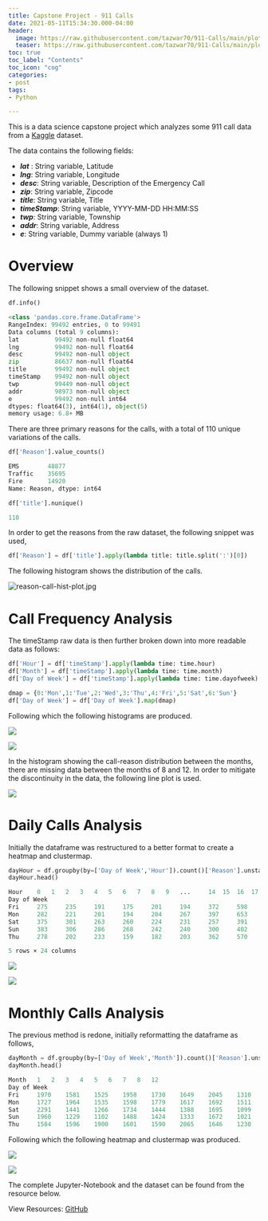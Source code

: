 ```yaml
---
title: Capstone Project - 911 Calls
date: 2021-05-11T15:34:30.000-04:00
header:
  image: https://raw.githubusercontent.com/tazwar70/911-Calls/main/plots/reason-911-month-hist.jpg
  teaser: https://raw.githubusercontent.com/tazwar70/911-Calls/main/plots/reason-911-month-hist.jpg
toc: true
toc_label: "Contents"
toc_icon: "cog"
categories:
- post
tags:
- Python

---
```


This is a data science capstone project which analyzes some 911 call data from a [Kaggle](https://www.kaggle.com/mchirico/montcoalert) dataset.

The data contains the following fields:

* ***lat*** : String variable, Latitude
* ***lng***: String variable, Longitude
* ***desc***: String variable, Description of the Emergency Call
* ***zip***: String variable, Zipcode
* ***title***: String variable, Title
* ***timeStamp***: String variable, YYYY-MM-DD HH:MM:SS
* ***twp***: String variable, Township
* ***addr***: String variable, Address
* ***e***: String variable, Dummy variable (always 1)

# Overview

The following snippet shows a small overview of the dataset.

```python
df.info()

<class 'pandas.core.frame.DataFrame'>
RangeIndex: 99492 entries, 0 to 99491
Data columns (total 9 columns):
lat          99492 non-null float64
lng          99492 non-null float64
desc         99492 non-null object
zip          86637 non-null float64
title        99492 non-null object
timeStamp    99492 non-null object
twp          99449 non-null object
addr         98973 non-null object
e            99492 non-null int64
dtypes: float64(3), int64(1), object(5)
memory usage: 6.8+ MB
```

There are three primary reasons for the calls, with a total of 110 unique variations of the calls.

```python
df['Reason'].value_counts()

EMS        48877
Traffic    35695
Fire       14920
Name: Reason, dtype: int64

df['title'].nunique()

110
```

In order to get the reasons from the raw dataset, the following snippet was used,

```python
df['Reason'] = df['title'].apply(lambda title: title.split(':')[0])
```


The following histogram shows the distribution of the calls.

![reason-call-hist-plot.jpg](https://raw.githubusercontent.com/tazwar70/911-Calls/main/plots/reason-call-hist-plot.jpg)

# Call Frequency Analysis

The timeStamp raw data is then further broken down into more readable data as follows:

```python
df['Hour'] = df['timeStamp'].apply(lambda time: time.hour)
df['Month'] = df['timeStamp'].apply(lambda time: time.month)
df['Day of Week'] = df['timeStamp'].apply(lambda time: time.dayofweek)

dmap = {0:'Mon',1:'Tue',2:'Wed',3:'Thu',4:'Fri',5:'Sat',6:'Sun'}
df['Day of Week'] = df['Day of Week'].map(dmap)
```

Following which the following histograms are produced.

![](https://raw.githubusercontent.com/tazwar70/911-Calls/main/plots/reason-911-day-of-week-dist-hist.jpg)

![](https://raw.githubusercontent.com/tazwar70/911-Calls/main/plots/reason-911-month-hist.jpg)

In the histogram showing the call-reason distribution between the months, there are missing data between the months of 8 and 12. In order to mitigate the discontinuity in the data, the following line plot is used.

![](https://raw.githubusercontent.com/tazwar70/911-Calls/main/plots/reason-911-month-line-plot.jpg)

# Daily Calls Analysis

Initially the dataframe was restructured to a better format to create a heatmap and clustermap.

```python
dayHour = df.groupby(by=['Day of Week','Hour']).count()['Reason'].unstack()
dayHour.head()

Hour 	0 	1 	2 	3 	4 	5 	6 	7 	8 	9 	... 	14 	15 	16 	17 	18 	19 	20 	21 	22 	23
Day of Week 																					
Fri 	275 	235 	191 	175 	201 	194 	372 	598 	742 	752 	... 	932 	980 	1039 	980 	820 	696 	667 	559 	514 	474
Mon 	282 	221 	201 	194 	204 	267 	397 	653 	819 	786 	... 	869 	913 	989 	997 	885 	746 	613 	497 	472 	325
Sat 	375 	301 	263 	260 	224 	231 	257 	391 	459 	640 	... 	789 	796 	848 	757 	778 	696 	628 	572 	506 	467
Sun 	383 	306 	286 	268 	242 	240 	300 	402 	483 	620 	... 	684 	691 	663 	714 	670 	655 	537 	461 	415 	330
Thu 	278 	202 	233 	159 	182 	203 	362 	570 	777 	828 	... 	876 	969 	935 	1013 	810 	698 	617 	553 	424 	354

5 rows × 24 columns
```

![](https://raw.githubusercontent.com/tazwar70/911-Calls/main/plots/heatmap.jpg)

![](https://raw.githubusercontent.com/tazwar70/911-Calls/main/plots/clustermap.jpg)

# Monthly Calls Analysis

The previous method is redone, initially reformatting the dataframe as follows,

```python
dayMonth = df.groupby(by=['Day of Week','Month']).count()['Reason'].unstack()
dayMonth.head()

Month 	1 	2 	3 	4 	5 	6 	7 	8 	12
Day of Week 									
Fri 	1970 	1581 	1525 	1958 	1730 	1649 	2045 	1310 	1065
Mon 	1727 	1964 	1535 	1598 	1779 	1617 	1692 	1511 	1257
Sat 	2291 	1441 	1266 	1734 	1444 	1388 	1695 	1099 	978
Sun 	1960 	1229 	1102 	1488 	1424 	1333 	1672 	1021 	907
Thu 	1584 	1596 	1900 	1601 	1590 	2065 	1646 	1230 	1266
```

Following which the following heatmap and clustermap was produced.

![](https://raw.githubusercontent.com/tazwar70/911-Calls/main/plots/heatmap-2.jpg)

![](https://raw.githubusercontent.com/tazwar70/911-Calls/main/plots/clustermap-2.jpg)

The complete Jupyter-Notebook and the dataset can be found from the resource below.

View Resources: [GitHub](https://github.com/tazwar70/911-Calls)